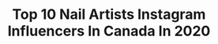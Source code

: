 ---
title: Top 10 Nail Artists Instagram Influencers In Canada In 2020
description: >-
  Find top nail artists Instagram influencers in Canada in 2020. Most popular hashtags: #nails #fashion #nailart #apresnails.
platform: Instagram
profiles:
  - username: "kingstonnails"
    fullname: >-
      Kingston-CEO Of Stiletto Nails
    location: "Canada"
    followers: 142719
    engagement: 186
    commentsToLikes: 0.009615
    id: ck0tzeqzvq3by0i19n6fmibb4
    verified: false
    hashtags: ""
  - username: "_allured"
    fullname: >-
      "plain nails make me sad 💔"
    location: "Canada"
    followers: 18533
    engagement: 180
    commentsToLikes: 0.026636
    id: ck6ucxh25hz2d0j71ms3z4nac
    verified: false
    hashtags: "#bluenails, #peaches, #disneylife, #summernails"
  - username: "nyanails"
    fullname: >-
      Becca
    location: "Canada"
    followers: 26778
    engagement: 302
    commentsToLikes: 0.017119
    id: ck5hsqap8x0hr0i11bnjxo69h
    verified: false
    hashtags: "#nyacharactercuticles, #stpatricksday, #floral, #selfportrait"
  - username: "candynailbar"
    fullname: >-
      Bar à Ongles CANDY Nail Bar
    location: "Canada"
    followers: 15572
    engagement: 52
    commentsToLikes: 0.060686
    id: ck6uc5zp2dq1r0j712jwbateq
    verified: false
    hashtags: "#missmyclients, #nailvideos, #powerpuffgirlnails, #gelpainting"
  - username: "nailsbyjoj0"
    fullname: >-
      TORONTO 𝔑𝔞𝔦𝔩 𝔄𝔯𝔱𝔦𝔰𝔱 🎨
    location: "Canada"
    followers: 2510
    engagement: 1265
    commentsToLikes: 0.143302
    id: ck9we2r28ibv60j78yvpafnr5
    verified: false
    hashtags: "#nailstoronto, #acrylicnailart, #gemstones, #torontogiveaway"
  - username: "helennails_yeg"
    fullname: >-
      I'm HELEN-E.Mi Ambassador🌸
    location: "Canada"
    followers: 196418
    engagement: 106
    commentsToLikes: 0.034461
    id: ck0w1wea0lgs70i19pteqv6rz
    verified: false
    hashtags: "#freehand, #allnails, #edmontonnails, #crazynails"
  - username: "elporter"
    fullname: >-
      PORTER
    location: "Canada"
    followers: 25066
    engagement: 727
    commentsToLikes: 0.018647
    id: ck5zyk9caa1m90i147oiclmz3
    verified: false
    hashtags: "#vegan, #victoriasecrets, #70sstyle, #converse"
  - username: "roxannedenobregamakeup"
    fullname: >-
      Roxanne De Nobrega
    location: "Canada"
    followers: 12620
    engagement: 631
    commentsToLikes: 0.047960
    id: ck14jben2jhm80i19cmeusxbq
    verified: false
    hashtags: "#film, #live, #ilovewhatido, #photography"
  - username: "mylessexton"
    fullname: >-
      Myles Sexton
    location: "Canada"
    followers: 35477
    engagement: 287
    commentsToLikes: 0.101712
    id: ck5qaue35iaq50i114hte529b
    verified: false
    hashtags: "#gratitude, #lgbtq, #novascotia, #montreal"
  - username: "mimis_signature"
    fullname: >-
      Mimi’s Signature | Makeup
    location: "Canada"
    followers: 22133
    engagement: 548
    commentsToLikes: 0.060981
    id: ck5zp2vtorvsy0i14c63wht3o
    verified: false
    hashtags: "#ongles, #essielove, #winternails, #zoeva"
---